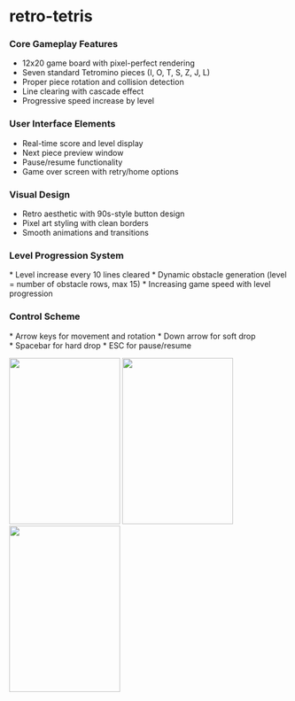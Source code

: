 # retro-tetris

### Core Gameplay Features
* 12x20 game board with pixel-perfect rendering
* Seven standard Tetromino pieces (I, O, T, S, Z, J, L)
* Proper piece rotation and collision detection
* Line clearing with cascade effect
* Progressive speed increase by level

### User Interface Elements
* Real-time score and level display
* Next piece preview window
* Pause/resume functionality
* Game over screen with retry/home options
 
### Visual Design
* Retro aesthetic with 90s-style button design
* Pixel art styling with clean borders
* Smooth animations and transitions

### Level Progression System
* Level increase every 10 lines cleared
* Dynamic obstacle generation (level = number of obstacle rows, max 15)
* Increasing game speed with level progression
 
### Control Scheme
* Arrow keys for movement and rotation
* Down arrow for soft drop
* Spacebar for hard drop
* ESC for pause/resume

<img src="/public/assets/screenshot1.jpg" alt="" style="width: 200px; height: 300px;">
<img src="/public/assets/screenshot2.jpg" alt="" style="width: 200px; height: 300px;">
<img src="/public/assets/screenshot3.jpg" alt="" style="width: 200px; height: 300px;">


